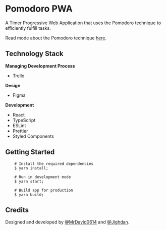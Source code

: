# Pomodoro PWA

A Timer Progressive Web Application that uses the Pomodoro technique to efficiently fulfill tasks.

Read mode about the Pomodoro technique [here](https://en.wikipedia.org/wiki/Pomodoro_Technique).

## Technology Stack
**Managing Development Process**
- Trello

**Design**
- Figma

**Development**
- React
- TypeScript
- ESLint
- Prettier
- Styled Components

## Getting Started
```
	# Install the required dependencies
	$ yarn install;

	# Run in development mode
	$ yarn start;

	# Build app for production
	$ yarn build;
```

## Credits
Designed and developed by [@MrDavid0614](https://github.com/MrDavid0614) and [@Jighdan](https://github.com/Jighdan).